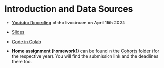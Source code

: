 # Introduction and Data Sources

- [Youtube Recording](https://www.youtube.com/watch?v=O9XpN41cHmE) of the livestream on April 15th 2024

- [Slides](https://docs.google.com/presentation/d/e/2PACX-1vTzt1RZQn3fItTdueUmh6FJyNd7X0XzwtcUeFu2S8gI0E0eVvk5bpozkKSv53G1hs03jBrWtHxzx_an/pub?start=false&loop=false&delayms=3000)  

- [Code in Colab](https://github.com/DataTalksClub/stock-markets-analytics-zoomcamp/blob/main/01-intro-and-data-sources/Module01_Colab_Introduction_and_Data_Sources.ipynb)

- **Home assignment (homework1)** can be found in the [Cohorts](../cohorts/) folder (for the respective year). You will find the submission link and the deadlines there too.